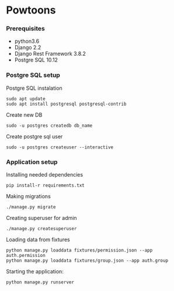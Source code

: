 # Powtoons

### Prerequisites

* python3.6
* Django 2.2
* Django Rest Framework 3.8.2
* Postgre SQL 10.12

### Postgre SQL setup
Postgre SQL instalation
```
sudo apt update
sudo apt install postgresql postgresql-contrib
```
Create new DB
```
sudo -u postgres createdb db_name
```
Create postgre sql user
```
sudo -u postgres createuser --interactive
```
### Application setup

Installing needed dependencies
```
pip install-r requirements.txt
```
Making migrations
```
./manage.py migrate
```
Creating superuser for admin
```
./manage.py createsuperuser
```
Loading data from fixtures 
```
python manage.py loaddata fixtures/permission.json --app auth.permission
python manage.py loaddata fixtures/group.json --app auth.group
```
Starting the application:
```
python manage.py runserver
```
